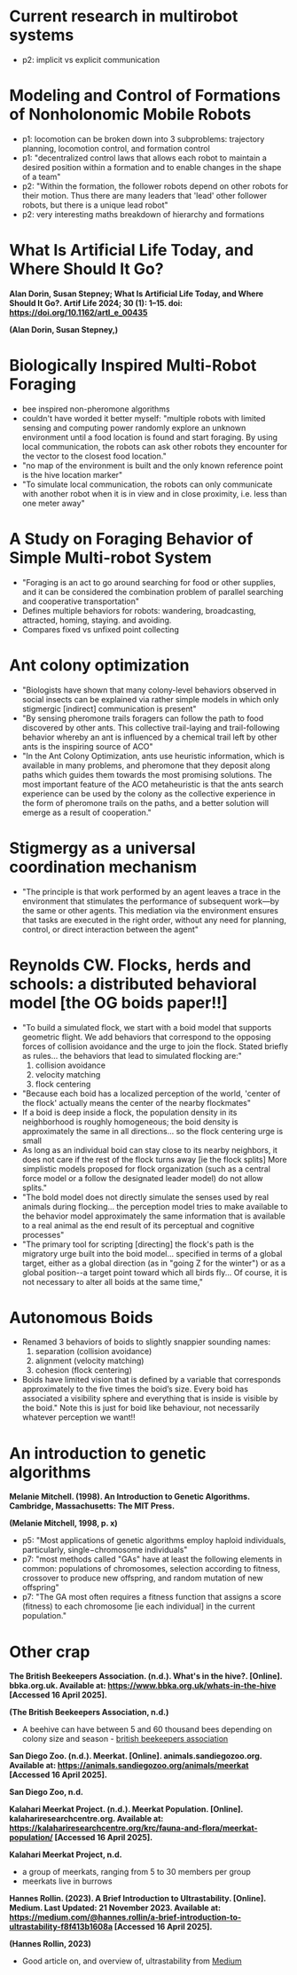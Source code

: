 # Current research in multirobot systems
* p2: implicit vs explicit communication

# Modeling and Control of Formations of Nonholonomic Mobile Robots
* p1: locomotion can be broken down into 3 subproblems: trajectory planning, locomotion control, and formation control
* p1: "decentralized control laws that allows each robot to maintain a desired position within a formation and to enable changes in the shape of a team"
* p2: "Within the formation, the follower robots depend on other robots for their motion. Thus there are many leaders that 'lead' other follower robots, but there is a unique lead robot"
* p2: very interesting maths breakdown of hierarchy and formations

# What Is Artificial Life Today, and Where Should It Go?
__Alan Dorin, Susan Stepney; What Is Artificial Life Today, and Where Should It Go?. Artif Life 2024; 30 (1): 1–15. doi: https://doi.org/10.1162/artl_e_00435__

__(Alan Dorin, Susan Stepney,)__

# Biologically Inspired Multi-Robot Foraging
* bee inspired non-pheromone algorithms
* couldn't have worded it better myself: "multiple robots with limited sensing and computing power randomly explore an unknown environment until a food location is found and start foraging. By using local communication, the robots can ask other robots they encounter for the vector to the closest food location."
* "no map of the environment is built and the only known reference point is the hive location marker"
* "To simulate local communication, the robots can only communicate with another robot when it is in view and in close proximity, i.e. less than one meter away"

# A Study on Foraging Behavior of Simple Multi-robot System
* "Foraging is an act to go around searching for food or other supplies, and it can be considered the combination problem of parallel searching and cooperative transportation"
* Defines multiple behaviors for robots: wandering, broadcasting, attracted, homing, staying. and avoiding.
* Compares fixed vs unfixed point collecting

# Ant colony optimization
* "Biologists have shown that many colony-level behaviors observed in social insects can be explained via rather simple models in which only stigmergic [indirect] communication is present"
* "By sensing pheromone trails foragers can follow the path to food discovered by other ants. This collective trail-laying and trail-following behavior whereby an ant is influenced by a chemical trail left by other ants is the inspiring source of ACO"
* "In the Ant Colony Optimization, ants use heuristic information, which is available in many problems, and pheromone that they deposit along paths which guides them towards the most promising solutions. The most important feature of the ACO metaheuristic is that the ants search experience can be used by the colony as the collective experience in the form of pheromone trails on the paths, and a better solution will emerge as a result of cooperation."

# Stigmergy as a universal coordination mechanism
* "The principle is that work performed by an agent leaves a trace in the environment that stimulates the performance of subsequent work—by the same or other agents. This mediation via the environment ensures that tasks are executed in the right order, without any need for planning, control, or direct interaction between the agent"

# Reynolds CW. Flocks, herds and schools: a distributed behavioral model [the OG boids paper!!]
* "To build a simulated flock, we start with a boid model that supports geometric flight. We add behaviors that correspond to the opposing forces of collision avoidance and the urge to join the flock. Stated briefly as rules... the behaviors that lead to simulated flocking are:"
  1. collision avoidance
  2. velocity matching
  3. flock centering
* "Because each boid has a localized perception of the world, 'center of the flock' actually means the center of the nearby flockmates"
* If a boid is deep inside a flock, the population density in its neighborhood is roughly homogeneous; the boid density is approximately the same in all directions... so the flock centering urge is small
* As long as an individual boid can stay close to its nearby neighbors, it does not care if the rest of the flock turns away [ie the flock splits] More simplistic models proposed for flock organization (such as a central force model or a follow the designated leader model) do not allow splits."
* "The bold model does not directly simulate the senses used by real animals during flocking... the perception model tries to make available to the behavior model approximately the same information that is available to a real animal as the end result of its perceptual and cognitive processes"
* "The primary tool for scripting [directing] the flock's path is the migratory urge built into the boid model... specified in terms of a global target, either as a global direction (as in "going Z for the winter") or as a global position--a target point toward which all birds fly... Of course, it is not necessary to alter all boids at the same time,"

# Autonomous Boids
* Renamed 3 behaviors of boids to slightly snappier sounding names:
  1. separation (collision avoidance)
  2. alignment (velocity matching)
  3. cohesion (flock centering)
* Boids have limited vision that is defined by a variable that corresponds approximately to the five times the boid’s size. Every boid has associated a visibility sphere and everything that is inside is visible by the boid." Note this is just for boid like behaviour, not necessarily whatever perception we want!!

# An introduction to genetic algorithms
__Melanie Mitchell. (1998). An Introduction to Genetic Algorithms. Cambridge, Massachusetts: The MIT Press.__

__(Melanie Mitchell, 1998, p. x)__
* p5: "Most applications of genetic algorithms employ haploid individuals, particularly, single−chromosome individuals"
* p7: "most methods called "GAs" have at least the following elements in common: populations of chromosomes, selection according to fitness, crossover to produce new offspring, and random mutation of new offspring"
* p7: "The GA most often requires a fitness function that assigns a score (fitness) to each chromosome [ie each individual] in the current population."

# Other crap
__The British Beekeepers Association. (n.d.). What's in the hive?. [Online]. bbka.org.uk. Available at: https://www.bbka.org.uk/whats-in-the-hive [Accessed 16 April 2025].__

__(The British Beekeepers Association, n.d.)__
* A beehive can have between 5 and 60 thousand bees depending on colony size and season - [british beekeepers association](https://www.bbka.org.uk/whats-in-the-hive)

__San Diego Zoo. (n.d.). Meerkat. [Online]. animals.sandiegozoo.org. Available at: https://animals.sandiegozoo.org/animals/meerkat [Accessed 16 April 2025].__

__San Diego Zoo, n.d.__

__Kalahari Meerkat Project. (n.d.). Meerkat Population. [Online]. kalahariresearchcentre.org. Available at: https://kalahariresearchcentre.org/krc/fauna-and-flora/meerkat-population/ [Accessed 16 April 2025].__
 
__Kalahari Meerkat Project, n.d.__
* a group of meerkats, ranging from 5 to 30 members per group
* meerkats live in burrows

__Hannes Rollin. (2023). A Brief Introduction to Ultrastability. [Online]. Medium. Last Updated: 21 November 2023. Available at: https://medium.com/@hannes.rollin/a-brief-introduction-to-ultrastability-f8f413b1608a [Accessed 16 April 2025].__

__(Hannes Rollin, 2023)__
* Good article on, and overview of, ultrastability from [Medium](https://medium.com/@hannes.rollin/a-brief-introduction-to-ultrastability-f8f413b1608a)